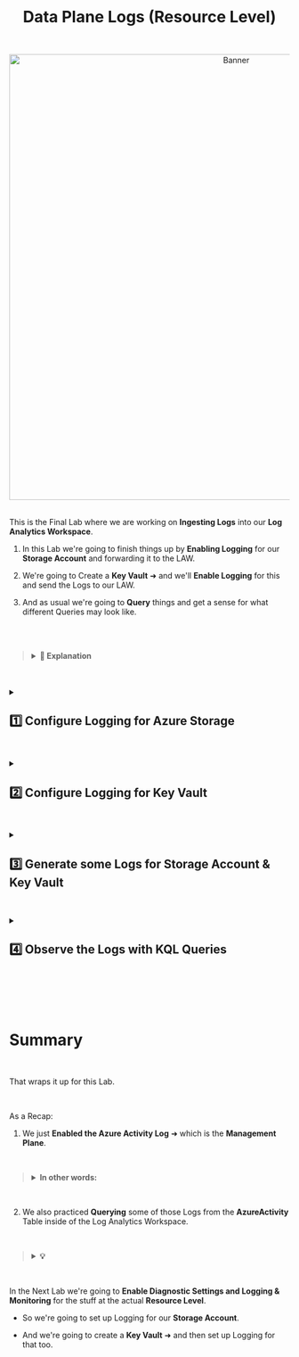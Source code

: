 <br>

<h1 align="center">Data Plane Logs (Resource Level)</h1>

<br>

<p align="center">
<img width="800" src="https://github.com/user-attachments/assets/a31ca5a8-31de-4d79-86e3-13a5188cf90a" alt="Banner"/>
<br />

<br />

This is the Final Lab where we are working on **Ingesting Logs** into our **Log Analytics Workspace**.

1. In this Lab we're going to finish things up by **Enabling Logging** for our **Storage Account** and forwarding it to the LAW.

2. We're going to Create a **Key Vault** ➜ and we'll **Enable Logging** for this and send the Logs to our LAW.

3. And as usual we're going to **Query** things and get a sense for what different Queries may look like.

<br>

<br>

>   <details close> 
>   
> **<summary> 📝 Explanation</summary>**
> 
> <br>
> 
> This Lab is for bringing in Logs from the **Data Plane** (AKA the actual **Resources themselves**) into our Log Analytics Workspace.
> 
> <br>
>   
> Just as a Reminder for this graphic:
> 
> - We previously did Azure Tenant Level ➜ which is like the AAD Logs
> 
> - We did Activity Log ➜ which is Subscription Level (AKA the Management Plane)
> 
> - And now we're doing the actual Resource themselves:
> 
> ![azure portal](https://github.com/user-attachments/assets/2727e56c-f7ee-478b-99f3-ecbabe939fd6)
> 
> We already configured the Virtual Machines ➜ so we're just going to do our **Azure Storage Account** and **Key Vault** in this Lab.
> 
>   </details>

<br>

<br>

<details close> 
<summary> <h2> 1️⃣ Configure Logging for Azure Storage</h2> </summary>
<br>

> The first thing we're going to do is **Configure Logging** for our **Storage Account** that already exists in our Environment.
>
> We made a Storage Acount for our NSG flow Logs earlier, but the Logs are not enabled for it yet.
> 
> We'll do this by **Enabling Diagnostic Settings for Blob Storage**.

<br>

Inside the **Azure Portal** ➜ search for our **Storage Account** ```sacyberlab999```

![azure portal](https://github.com/user-attachments/assets/d48d3fb9-7a66-48f1-9850-65ef7de0f74c)

Then We'll scroll down and click on the **Diagnostic settings** blade:

![azure portal](https://github.com/user-attachments/assets/d48d3fb9-7a66-48f1-9850-65ef7de0f74c)

And we're going to Configure a Diagnostic Setting for the Blob Storage.

>   <details close> 
>   
> **<summary> 💡</summary>**
> 
> <br>
> 
> Basically, uploading files to the Storage Account, a text file for example, changing a text file or deleting it ➜ these actions will be logged here.
> 
> And this is the Data Plane for the Storage Account
> 
>   </details>

Click on **blob**:

![azure portal](https://github.com/user-attachments/assets/d48d3fb9-7a66-48f1-9850-65ef7de0f74c)

And then we'll ➕ **Add diagnostic setting**:

![azure portal](https://github.com/user-attachments/assets/d48d3fb9-7a66-48f1-9850-65ef7de0f74c)

- We can set up the **"Diagnostic setting name"** as ```ds-storage-account```

- For the **Logs’ Category Groups** ➜ select ☑️ **audit**

- **"Destination details"** ➜ check ☑️ **Send to Log analytics workspace** ➜ select ```LAW-Cyber-Lab-01```
    - ⚠️ Again ➜ Make sure it’s going to the correct one ➜ not the *DefaultWorkspace*

- Click 💾 Save

![azure portal](https://github.com/user-attachments/assets/d48d3fb9-7a66-48f1-9850-65ef7de0f74c)

The next thing we're going to do is Create an Azure Key Vault and Set Up Diagnostic Settings for it as well to send Logs into our LAW.

<br>

  </details>

<h2></h2>

<details close> 
<summary> <h2> 2️⃣ Configure Logging for Key Vault</h2> </summary>
<br>

> We're now going to Create a **Key Vault Instance**.
>
> We'll Configure Logging for our Key Vault by **Enabling Diagnostic Settings**.
> 
> Then we're going to **Add a Secret** to the Key Vault with a made up Password
>
> And finally we'll observe the Key in Key Vault

<br>

Back to the **Azure Portal** ➜ search for **Key Vault** ➜ and click on the **Create key vault** button

![azure portal](https://github.com/user-attachments/assets/d48d3fb9-7a66-48f1-9850-65ef7de0f74c)

- Select our **Resource group** ```RG-Cyber-Lab```

- For the **Key vault name** ➜ ⚠️ it has to be globally unique ➜ for example: ```akv-cyber-lab-9999```

- Put it in the same **Region** as everything else ➜ ```East US 2```

Click **Next**

![azure portal](https://github.com/user-attachments/assets/d48d3fb9-7a66-48f1-9850-65ef7de0f74c)

Under the **"Access configuration"** tab:

- For **Permission model** ➜ change it to ◉ **Vault access policy**

Click **Review + create**

![azure portal](https://github.com/user-attachments/assets/d48d3fb9-7a66-48f1-9850-65ef7de0f74c)

<br>

<h2></h2>

<br>

The next thing we're going to do is Create an Enterprise Secret

Open our **Key Vault** ```akv-cyber-lab-9999```

![azure portal](https://github.com/user-attachments/assets/d48d3fb9-7a66-48f1-9850-65ef7de0f74c)

Click on the **Secrets** blade ➜ and then ➕ **Generate/Import** to Create a New Secret:

![azure portal](https://github.com/user-attachments/assets/d48d3fb9-7a66-48f1-9850-65ef7de0f74c)

- You can **Name** the Secret ```Tenant-Global-Admin-Password``` for example:
    - ⚠️ This isn't the actual Password itself ➜ this is just the **Name** of the Password

- The actual Password is the **Secret value** ➜ for the sake of the lab we'll make it ```Cyberlab123!```

Then just click **Create**

![azure portal](https://github.com/user-attachments/assets/d48d3fb9-7a66-48f1-9850-65ef7de0f74c)

✅ We can confirm that the Secret was Successfully Created:

![azure portal](https://github.com/user-attachments/assets/d48d3fb9-7a66-48f1-9850-65ef7de0f74c)

<br>

<h2></h2>

<br>

We're now going to Enable **Diagnostic Settings** for **Key vault**

Inside our **Key Vault** ➜ click on the **Diagnostic settings** blade ➜ and then ➕ **Add diagnostic setting**:

![azure portal](https://github.com/user-attachments/assets/d48d3fb9-7a66-48f1-9850-65ef7de0f74c)

- We can name it ```ds-akv```

- For the **Logs’ Category Groups** ➜ select ☑️ **audit**

- **"Destination details"** ➜ check ☑️ **Send to Log analytics workspace** ➜ select ```LAW-Cyber-Lab-01```

- Click 💾 Save

![azure portal](https://github.com/user-attachments/assets/d48d3fb9-7a66-48f1-9850-65ef7de0f74c)

So now the Key Vault Logs should be forwarding to our Log Analytics Workspace.

<br>

<h2></h2>

<br>

We're going to Create another Secret:

- **Name** the Secret ```Super-Secret-Password-1``` for example:

- For the **Secret value** ➜ we can make it ```Cyberlab123!``` again

![azure portal](https://github.com/user-attachments/assets/d48d3fb9-7a66-48f1-9850-65ef7de0f74c)

Now we have 2 Password in our Key Vault:

![azure portal](https://github.com/user-attachments/assets/d48d3fb9-7a66-48f1-9850-65ef7de0f74c)

<br>

<h2></h2>

<br>

We can now click on the ```Super-Secret-Password-1``` Secret to observe it:

![azure portal](https://github.com/user-attachments/assets/d48d3fb9-7a66-48f1-9850-65ef7de0f74c)

![azure portal](https://github.com/user-attachments/assets/d48d3fb9-7a66-48f1-9850-65ef7de0f74c)

Then we'll click on the **"Show Secret Value"** Button:

![azure portal](https://github.com/user-attachments/assets/d48d3fb9-7a66-48f1-9850-65ef7de0f74c)

And the Secret Value / Password is revealed:

![azure portal](https://github.com/user-attachments/assets/d48d3fb9-7a66-48f1-9850-65ef7de0f74c)

✅ The act of going to this page and **Show the Secret** should have **Created a Log** which will be forwarded to our LAW.

<br>

  </details>

<h2></h2>

<details close> 
<summary> <h2> 3️⃣ Generate some Logs for Storage Account & Key Vault</h2> </summary>
<br>

> The next step is to **Generate some Logs** for the **Blob Storage**.
>
> We'll **Upload a Text File** to the Blob Storage Account ➜ and that should **Create Log**s that we can actually **Query and Observe**.
> 

<br>

We'll go back to the **Azure Portal** ➜ open our **Storage Account**:

![azure portal](https://github.com/user-attachments/assets/d48d3fb9-7a66-48f1-9850-65ef7de0f74c)

Click on the **Containers** blade ➜ and ➕ **Container** to create a new Container

- Name it ```test``` ➜ and click **Create**

![azure portal](https://github.com/user-attachments/assets/d48d3fb9-7a66-48f1-9850-65ef7de0f74c)

<br>

>   <details close> 
>   
> **<summary> 💡</summary>**
> 
> For all intents and purposes here: you can think of Containers as a top-level folder inside of your Storage Account.
> 
>   </details>

So we created a Container called ```test```:

![azure portal](https://github.com/user-attachments/assets/d48d3fb9-7a66-48f1-9850-65ef7de0f74c)

And inside of our new Container ➜ we'll ↑ **Upload** a random Text File from our Computer:

![azure portal](https://github.com/user-attachments/assets/d48d3fb9-7a66-48f1-9850-65ef7de0f74c)

✅ The act of uploading a Blob File into our Storage Account is going to Create Data Plane Logs that our Diagnosting Setting that we created earlier should send to Log Analytics Workspace.

<br>

<h2></h2>

<br>

> We're now going to **Generate some Logs** for the **Key Vault**.
>
> To do so we will **Observe the Secret** inside of the Key Vault.
> 

<br>

We're going to Create another Secret:

- **Name** the Secret ```Super-Secret-Password-1``` for example

- For the **Secret value** ➜ we can make it ```Cyberlab123!``` again

![azure portal](https://github.com/user-attachments/assets/d48d3fb9-7a66-48f1-9850-65ef7de0f74c)

Now we have 2 Password in our Key Vault:

![azure portal](https://github.com/user-attachments/assets/d48d3fb9-7a66-48f1-9850-65ef7de0f74c)

We can now click on the ```Super-Secret-Password-1``` Secret to observe it:

![azure portal](https://github.com/user-attachments/assets/d48d3fb9-7a66-48f1-9850-65ef7de0f74c)

![azure portal](https://github.com/user-attachments/assets/d48d3fb9-7a66-48f1-9850-65ef7de0f74c)

Then we'll click on the **"Show Secret Value"** Button:

![azure portal](https://github.com/user-attachments/assets/d48d3fb9-7a66-48f1-9850-65ef7de0f74c)

And the Secret Value / Password is revealed:

![azure portal](https://github.com/user-attachments/assets/d48d3fb9-7a66-48f1-9850-65ef7de0f74c)

✅ The act of going to this page and **Show the Secret** should have **Created a Log** which will be forwarded to our LAW.

<br>

  </details>

<h2></h2>

<details close> 
<summary> <h2> 4️⃣ Observe the Logs with KQL Queries</h2> </summary>
<br>

















<br>

<br>

<br>

<br>

<br>

<br>

<br>



<br>

<h2></h2>

  </details>

<br>

<br>

<br>

<br>

# Summary

<br>

That wraps it up for this Lab.

<br>

As a Recap:

1. We just **Enabled the Azure Activity Log** ➜ which is the **Management Plane**.

<br>

>   <details close> 
> 
> **<summary> In other words:</summary>**
> 
> - Just clicking around and doing stuff on the Portal ➜ instead of the Logs just remaining in the **Azure Monitor Activity Log** ➜ we are forwarding them to the LAW.
> 
>   </details>

<br>

2. We also practiced **Querying** some of those Logs from the **AzureActivity** Table inside of the Log Analytics Workspace.

<br>

>   <details close> 
>   
> **<summary> 💡</summary>**
> 
> Ultimately ➜ after we Ingest all of the Logs into the Log Analytics Workspace:
>     
> - We're going to use **Microsoft Sentinel** to do Automated Queries and Spin-up Alerts based on different Logs that it finds.<br>
> 
>   </details>

<br>

In the Next Lab we're going to **Enable Diagnostic Settings and Logging & Monitoring** for the stuff at the actual **Resource Level**.

- So we're going to set up Logging for our **Storage Account**.

- And we're going to create a **Key Vault** ➜ and then set up Logging for that too.


<br />

<br />

<br />  

<br /> 

<br />

<br />  

<br /> 

<br />

<br />

 
